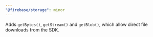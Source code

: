 ```yaml
---
"@firebase/storage": minor
---
```


Adds `getBytes()`, `getStream()` and `getBlob()`, which allow direct file downloads from the SDK.
